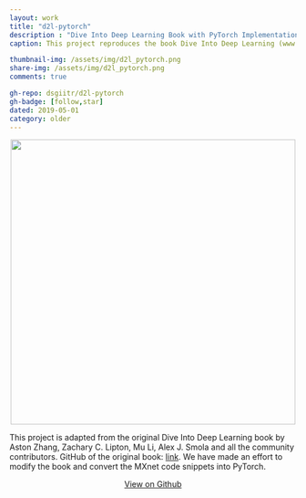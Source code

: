 ```yaml
---
layout: work
title: "d2l-pytorch"
description : "Dive Into Deep Learning Book with PyTorch Implementation"
caption: This project reproduces the book Dive Into Deep Learning (www.d2l.ai), adapting the code from MXNet into PyTorch.

thumbnail-img: /assets/img/d2l_pytorch.png
share-img: /assets/img/d2l_pytorch.png
comments: true

gh-repo: dsgiitr/d2l-pytorch
gh-badge: [follow,star]
dated: 2019-05-01
category: older
---
```


<center>
<img src="/assets/img/work/d2l_pytorch.png" width="500">
</center>

This project is adapted from the original Dive Into Deep Learning book by Aston Zhang, Zachary C. Lipton, Mu Li, Alex J. Smola and all the community contributors. GitHub of the original book: [link](https://github.com/d2l-ai/d2l-en). We have made an effort to modify the book and convert the MXnet code snippets into PyTorch.



<center>
<a class="btn-github" href="https://github.com/dsgiitr/d2l-pytorch" >
  View on Github
</a>
</center>